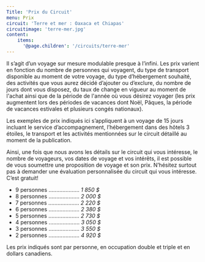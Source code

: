 ```yaml
---
Title: 'Prix du Circuit'
menu: Prix
circuit: 'Terre et mer : Oaxaca et Chiapas'
circuitimage: 'terre-mer.jpg'
content:
    items:
      '@page.children': '/circuits/terre-mer'
---
```


Il s’agit d’un voyage sur mesure modulable presque à l’infini. Les prix varient en fonction du nombre de personnes qui voyagent, du type de transport disponible au moment de votre voyage, du type d’hébergement souhaité, des activités que vous aurez décidé d’ajouter ou d’exclure, du nombre de jours dont vous disposez, du taux de change en vigueur au moment de l'achat ainsi que de la période de l'année où vous désirez voyager (les prix augmentent lors des périodes de vacances dont Noël, Pâques, la période de vacances estivales et plusieurs congés nationaux).

Les exemples de prix indiqués ici s’appliquent à un voyage de 15 jours incluant le service d’accompagnement, l’hébergement dans des hôtels 3 étoiles, le transport et les activités mentionnées sur le circuit détaillé au moment de la publication.

Ainsi, une fois que nous avons les détails sur le circuit qui vous intéresse, le nombre de voyageurs, vos dates de voyage et vos intérêts, il est possible de vous soumettre une proposition de voyage et son prix. N’hésitez surtout pas à demander une évaluation personnalisée du circuit qui vous intéresse. C’est gratuit!

* 9 personnes .................... *1 850 $* 
* 8 personnes .................... *2 000 $* 
* 7 personnes .................... *2 220 $* 
* 6 personnes .................... *2 380 $* 
* 5 personnes .................... *2 730 $* 
* 4 personnes .................... *3 050 $* 
* 3 personnes .................... *3 550 $* 
* 2 personnes .................... *4 920 $* 

Les prix indiqués sont par personne, en occupation double et triple et en dollars canadiens.

